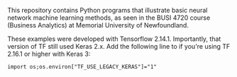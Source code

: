 This repository contains Python programs that illustrate basic neural network machine learning methods, as seen in the BUSI 4720 course (Business Analytics) at Memorial University of Newfoundland.

These examples were developed with Tensorflow 2.14.1. Importantly, that version of TF still used Keras 2.x. Add the following line to if you're using TF 2.16.1 or higher with Keras 3:

`import os;os.environ["TF_USE_LEGACY_KERAS"]="1"`

